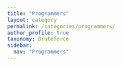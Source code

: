 ```yaml
---
title: "Programmers"
layout: category
permalink: /categories/programmers/
author_profile: true
taxonomy: Bruteforce
sidebar:
  nav: "Programmers"
---
```


